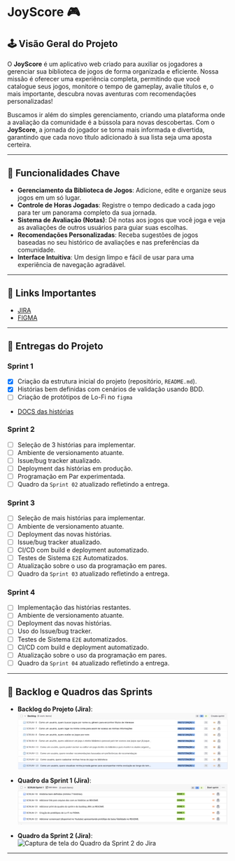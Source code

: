 # JoyScore 🎮

## 🕹️ Visão Geral do Projeto

O **JoyScore** é um aplicativo web criado para auxiliar os jogadores a gerenciar sua biblioteca de jogos de forma organizada e eficiente. Nossa missão é oferecer uma experiência completa, permitindo que você catalogue seus jogos, monitore o tempo de gameplay, avalie títulos e, o mais importante, descubra novas aventuras com recomendações personalizadas!

Buscamos ir além do simples gerenciamento, criando uma plataforma onde a avaliação da comunidade é a bússola para novas descobertas. Com o **JoyScore**, a jornada do jogador se torna mais informada e divertida, garantindo que cada novo título adicionado à sua lista seja uma aposta certeira.

---

## 🚀 Funcionalidades Chave

* **Gerenciamento da Biblioteca de Jogos**: Adicione, edite e organize seus jogos em um só lugar.
* **Controle de Horas Jogadas**: Registre o tempo dedicado a cada jogo para ter um panorama completo da sua jornada.
* **Sistema de Avaliação (Notas)**: Dê notas aos jogos que você joga e veja as avaliações de outros usuários para guiar suas escolhas.
* **Recomendações Personalizadas**: Receba sugestões de jogos baseadas no seu histórico de avaliações e nas preferências da comunidade.
* **Interface Intuitiva**: Um design limpo e fácil de usar para uma experiência de navegação agradável.

---
## 🔗 Links Importantes
* [JIRA](https://cesar-team-xgeehtz9.atlassian.net/jira/software/projects/SCRUM/boards/1)
* [FIGMA](https://www.figma.com/team_invite/redeem/uNprfevO6ROzst63JGn8dA)

---

## 🎯 Entregas do Projeto

### Sprint 1
* [x] Criação da estrutura inicial do projeto (repositório, `README.md`).
* [x] Histórias bem definidas com cenários de validação usando BDD.
* [ ] Criação de protótipos de Lo-Fi no `figma`
* [DOCS das histórias](https://docs.google.com/document/d/1Do4L12gQj98wIq89vcKbAmj7p11cPLGHfdSs3oQpDPo/edit?tab=t.0)

### Sprint 2
* [ ] Seleção de 3 histórias para implementar.
* [ ] Ambiente de versionamento atuante.
* [ ] Issue/bug tracker atualizado.
* [ ] Deployment das histórias em produção.
* [ ] Programação em Par experimentada.
* [ ] Quadro da `Sprint 02` atualizado refletindo a entrega.

### Sprint 3
* [ ] Seleção de mais histórias para implementar.
* [ ] Ambiente de versionamento atuante.
* [ ] Deployment das novas histórias.
* [ ] Issue/bug tracker atualizado.
* [ ] CI/CD com build e deployment automatizado.
* [ ] Testes de Sistema `E2E` Automatizados.
* [ ] Atualização sobre o uso da programação em pares.
* [ ] Quadro da `Sprint 03` atualizado refletindo a entrega.

### Sprint 4
* [ ] Implementação das histórias restantes.
* [ ] Ambiente de versionamento atuante.
* [ ] Deployment das novas histórias.
* [ ] Uso do Issue/bug tracker.
* [ ] Testes de Sistema `E2E` automatizados.
* [ ] CI/CD com build e deployment automatizado.
* [ ] Atualização sobre o uso da programação em pares.
* [ ] Quadro da `Sprint 04` atualizado refletindo a entrega.

---

## 📅 Backlog e Quadros das Sprints

* **Backlog do Projeto (Jira)**:
    ![Captura de tela do Backlog do Jira](images/backlog.jpeg)

* **Quadro da Sprint 1 (Jira)**:
    ![Captura de tela do Quadro da Sprint 1 do Jira](images/sprint01.png)

* **Quadro da Sprint 2 (Jira)**:
    ![Captura de tela do Quadro da Sprint 2 do Jira](URL_DA_IMAGEM_DO_QUADRO_DA_SPRINT_2)

---
